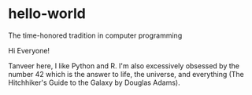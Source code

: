 # hello-world
The time-honored tradition in computer programming

Hi Everyone!

Tanveer here, I like Python and R.
I'm also excessively obsessed by the number 42 which is the answer to life, the universe, and everything (The Hitchhiker's Guide to the Galaxy by Douglas Adams).

